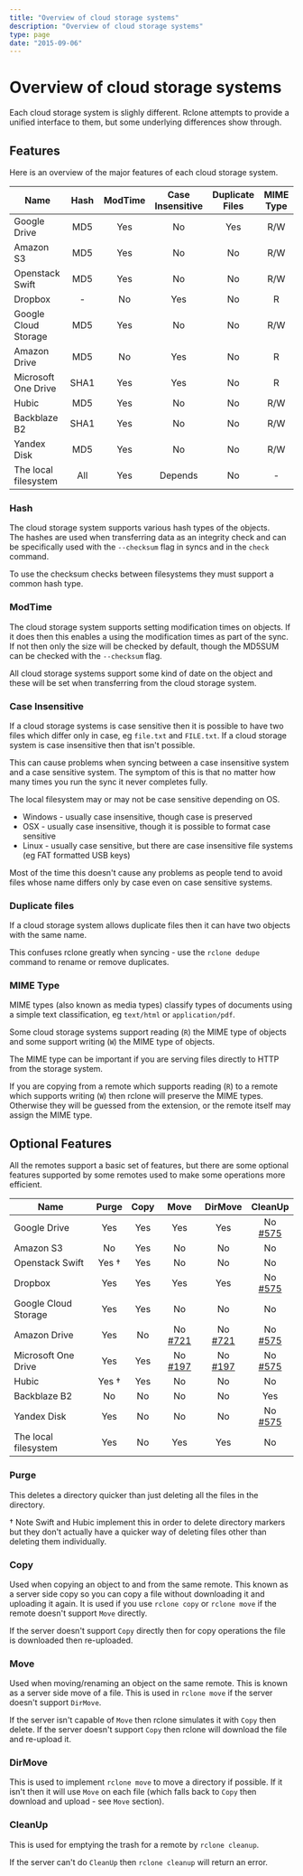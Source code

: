 ```yaml
---
title: "Overview of cloud storage systems"
description: "Overview of cloud storage systems"
type: page
date: "2015-09-06"
---
```


# Overview of cloud storage systems #

Each cloud storage system is slighly different.  Rclone attempts to
provide a unified interface to them, but some underlying differences
show through.

## Features ##

Here is an overview of the major features of each cloud storage system.

| Name                   | Hash    | ModTime | Case Insensitive | Duplicate Files | MIME Type |
| ---------------------- |:-------:|:-------:|:----------------:|:---------------:|:---------:|
| Google Drive           | MD5     | Yes     | No               | Yes             | R/W       |
| Amazon S3              | MD5     | Yes     | No               | No              | R/W       |
| Openstack Swift        | MD5     | Yes     | No               | No              | R/W       |
| Dropbox                | -       | No      | Yes              | No              | R         |
| Google Cloud Storage   | MD5     | Yes     | No               | No              | R/W       |
| Amazon Drive           | MD5     | No      | Yes              | No              | R         |
| Microsoft One Drive    | SHA1    | Yes     | Yes              | No              | R         |
| Hubic                  | MD5     | Yes     | No               | No              | R/W       |
| Backblaze B2           | SHA1    | Yes     | No               | No              | R/W       |
| Yandex Disk            | MD5     | Yes     | No               | No              | R/W       |
| The local filesystem   | All     | Yes     | Depends          | No              | -         |

### Hash ###

The cloud storage system supports various hash types of the objects.  
The hashes are used when transferring data as an integrity check and
can be specifically used with the `--checksum` flag in syncs and in
the `check` command.

To use the checksum checks between filesystems they must support a 
common hash type.

### ModTime ###

The cloud storage system supports setting modification times on
objects.  If it does then this enables a using the modification times
as part of the sync.  If not then only the size will be checked by
default, though the MD5SUM can be checked with the `--checksum` flag.

All cloud storage systems support some kind of date on the object and
these will be set when transferring from the cloud storage system.

### Case Insensitive ###

If a cloud storage systems is case sensitive then it is possible to
have two files which differ only in case, eg `file.txt` and
`FILE.txt`.  If a cloud storage system is case insensitive then that
isn't possible.

This can cause problems when syncing between a case insensitive
system and a case sensitive system.  The symptom of this is that no
matter how many times you run the sync it never completes fully.

The local filesystem may or may not be case sensitive depending on OS.

  * Windows - usually case insensitive, though case is preserved
  * OSX - usually case insensitive, though it is possible to format case sensitive
  * Linux - usually case sensitive, but there are case insensitive file systems (eg FAT formatted USB keys)

Most of the time this doesn't cause any problems as people tend to
avoid files whose name differs only by case even on case sensitive
systems.

### Duplicate files ###

If a cloud storage system allows duplicate files then it can have two
objects with the same name.

This confuses rclone greatly when syncing - use the `rclone dedupe`
command to rename or remove duplicates.

### MIME Type ###

MIME types (also known as media types) classify types of documents
using a simple text classification, eg `text/html` or
`application/pdf`.

Some cloud storage systems support reading (`R`) the MIME type of
objects and some support writing (`W`) the MIME type of objects.

The MIME type can be important if you are serving files directly to
HTTP from the storage system.

If you are copying from a remote which supports reading (`R`) to a
remote which supports writing (`W`) then rclone will preserve the MIME
types.  Otherwise they will be guessed from the extension, or the
remote itself may assign the MIME type.

## Optional Features ##

All the remotes support a basic set of features, but there are some
optional features supported by some remotes used to make some
operations more efficient.

| Name                   | Purge | Copy | Move | DirMove | CleanUp |
| ---------------------- |:-----:|:----:|:----:|:-------:|:-------:|
| Google Drive           | Yes   | Yes  | Yes  | Yes     | No  [#575](https://github.com/ncw/rclone/issues/575) | 
| Amazon S3              | No    | Yes  | No   | No      | No      |
| Openstack Swift        | Yes † | Yes  | No   | No      | No      |
| Dropbox                | Yes   | Yes  | Yes  | Yes     | No  [#575](https://github.com/ncw/rclone/issues/575) |
| Google Cloud Storage   | Yes   | Yes  | No   | No      | No      |
| Amazon Drive           | Yes   | No   | No [#721](https://github.com/ncw/rclone/issues/721) | No [#721](https://github.com/ncw/rclone/issues/721)    | No [#575](https://github.com/ncw/rclone/issues/575) |
| Microsoft One Drive    | Yes   | Yes  | No [#197](https://github.com/ncw/rclone/issues/197) | No [#197](https://github.com/ncw/rclone/issues/197)    | No [#575](https://github.com/ncw/rclone/issues/575) |
| Hubic                  | Yes † | Yes  | No   | No      | No      |
| Backblaze B2           | No    | No   | No   | No      | Yes     |
| Yandex Disk            | Yes   | No   | No   | No      | No  [#575](https://github.com/ncw/rclone/issues/575) |
| The local filesystem   | Yes   | No   | Yes  | Yes     | No      |


### Purge ###

This deletes a directory quicker than just deleting all the files in
the directory.

† Note Swift and Hubic implement this in order to delete directory
markers but they don't actually have a quicker way of deleting files
other than deleting them individually.

### Copy ###

Used when copying an object to and from the same remote.  This known
as a server side copy so you can copy a file without downloading it
and uploading it again.  It is used if you use `rclone copy` or
`rclone move` if the remote doesn't support `Move` directly.

If the server doesn't support `Copy` directly then for copy operations
the file is downloaded then re-uploaded.

### Move ###

Used when moving/renaming an object on the same remote.  This is known
as a server side move of a file.  This is used in `rclone move` if the
server doesn't support `DirMove`.

If the server isn't capable of `Move` then rclone simulates it with
`Copy` then delete.  If the server doesn't support `Copy` then rclone
will download the file and re-upload it.

### DirMove ###

This is used to implement `rclone move` to move a directory if
possible.  If it isn't then it will use `Move` on each file (which
falls back to `Copy` then download and upload - see `Move` section).

### CleanUp ###

This is used for emptying the trash for a remote by `rclone cleanup`.

If the server can't do `CleanUp` then `rclone cleanup` will return an
error.
